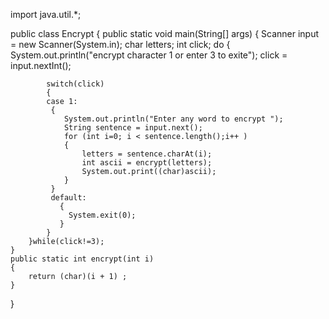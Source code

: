import java.util.*;

public class Encrypt
{
	public static void main(String[] args)
  {
		Scanner input = new Scanner(System.in);
		char letters;
		int click;
		do
		{
			System.out.println("encrypt character 1 or enter 3 to exite");
			click = input.nextInt();

			switch(click)
			{
			case 1:
			 {
				System.out.println("Enter any word to encrypt ");
				String sentence = input.next();
				for (int i=0; i < sentence.length();i++ )
				{
					letters = sentence.charAt(i);
					int ascii = encrypt(letters);
					System.out.print((char)ascii);
				}
			 }
			 default:
			   {
				 System.exit(0);
			   }
			}
		}while(click!=3);
	}
	public static int encrypt(int i) 
	{
		return (char)(i + 1) ;
	}

}
